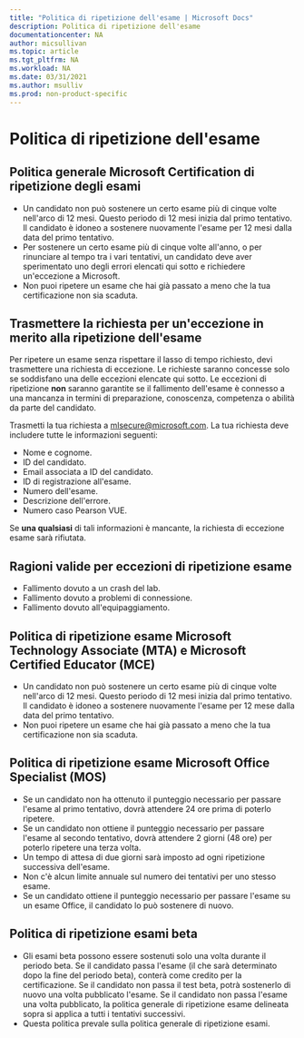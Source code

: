 ```yaml
---
title: "Politica di ripetizione dell'esame | Microsoft Docs"
description: Politica di ripetizione dell'esame 
documentationcenter: NA 
author: micsullivan
ms.topic: article
ms.tgt_pltfrm: NA
ms.workload: NA
ms.date: 03/31/2021
ms.author: msulliv
ms.prod: non-product-specific
---
```

# Politica di ripetizione dell'esame

## Politica generale Microsoft Certification di ripetizione degli esami


- Un candidato non può sostenere un certo esame più di cinque volte nell'arco di 12 mesi. Questo periodo di 12 mesi inizia dal primo tentativo. Il candidato è idoneo a sostenere nuovamente l'esame per 12 mesi dalla data del primo tentativo. 
- Per sostenere un certo esame più di cinque volte all'anno, o per rinunciare al tempo tra i vari tentativi, un candidato deve aver sperimentato uno degli errori elencati qui sotto e richiedere un'eccezione a Microsoft.
- Non puoi ripetere un esame che hai già passato a meno che la tua certificazione non sia scaduta. 

## Trasmettere la richiesta per un'eccezione in merito alla ripetizione dell'esame 

Per ripetere un esame senza rispettare il lasso di tempo richiesto, devi trasmettere una richiesta di eccezione. Le richieste saranno concesse solo se soddisfano una delle eccezioni elencate qui sotto. Le eccezioni di ripetizione **non** saranno garantite se il fallimento dell'esame è connesso a una mancanza in termini di preparazione, conoscenza, competenza o abilità da parte del candidato.

Trasmetti la tua richiesta a [mlsecure@microsoft.com](mailto:mlsecure@microsoft.com). La tua richiesta deve includere tutte le informazioni seguenti:

- Nome e cognome.
- ID del candidato.
- Email associata a ID del candidato.
- ID di registrazione all'esame.
- Numero dell'esame. 
- Descrizione dell'errore. 
- Numero caso Pearson VUE.

Se **una qualsiasi** di tali informazioni è mancante, la richiesta di eccezione esame sarà rifiutata.  

## Ragioni valide per eccezioni di ripetizione esame 

- Fallimento dovuto a un crash del lab.
- Fallimento dovuto a problemi di connessione.
- Fallimento dovuto all'equipaggiamento.

## Politica di ripetizione esame Microsoft Technology Associate (MTA) e Microsoft Certified Educator (MCE) 


- Un candidato non può sostenere un certo esame più di cinque volte nell'arco di 12 mesi. Questo periodo di 12 mesi inizia dal primo tentativo. Il candidato è idoneo a sostenere nuovamente l'esame per 12 mese dalla data del primo tentativo. 
- Non puoi ripetere un esame che hai già passato a meno che la tua certificazione non sia scaduta. 

## Politica di ripetizione esame Microsoft Office Specialist (MOS) 

- Se un candidato non ha ottenuto il punteggio necessario per passare l'esame al primo tentativo, dovrà attendere 24 ore prima di poterlo ripetere. 
- Se un candidato non ottiene il punteggio necessario per passare l'esame al secondo tentativo, dovrà attendere 2 giorni (48 ore) per poterlo ripetere una terza volta. 
- Un tempo di attesa di due giorni sarà imposto ad ogni ripetizione successiva dell'esame.
- Non c'è alcun limite annuale sul numero dei tentativi per uno stesso esame. 
- Se un candidato ottiene il punteggio necessario per passare l'esame su un esame Office, il candidato lo può sostenere di nuovo. 

## Politica di ripetizione esami beta 

- Gli esami beta possono essere sostenuti solo una volta durante il periodo beta. Se il candidato passa l'esame (il che sarà determinato dopo la fine del periodo beta), conterà come credito per la certificazione. Se il candidato non passa il test beta, potrà sostenerlo di nuovo una volta pubblicato l'esame. Se il candidato non passa l'esame una volta pubblicato, la politica generale di ripetizione esame delineata sopra si applica a tutti i tentativi successivi. 
- Questa politica prevale sulla politica generale di ripetizione esami. 